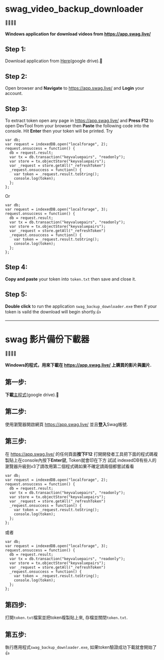 # swag_video_backup_downloader
:movie_camera::movie_camera::movie_camera::movie_camera:
#### Windows application for download videos from https://app.swag.live/ 

## Step 1:
  Download application from [Here](https://drive.google.com/file/d/1UGjffzUcOVq7S-m2ySNiW5HAb9ZFLLZj/view?usp=sharing)(google drive).:toolbox:

## Step 2:
  Open browser and **Navigate** to https://app.swag.live/ and **Login** your account.
  
## Step 3:
  To extract token open any page in https://app.swag.live/ and **Press F12** to open DevTool from your browser then **Paste** the following code into the console. Hit **Enter** then your token will be printed.
  Try
  ```
  var db;
  var request = indexedDB.open("localforage", 2);
  request.onsuccess = function() {
    db = request.result;
    var tx = db.transaction("keyvaluepairs", "readonly");
    var store = tx.objectStore("keyvaluepairs");
    var _request = store.getAll("_refreshToken")
    _request.onsuccess = function() {
      var token = _request.result.toString();
      console.log(token);
    };
  };
  ```
  Or
  ```
  var db;
  var request = indexedDB.open("localforage", 3);
  request.onsuccess = function() {
    db = request.result;
    var tx = db.transaction("keyvaluepairs", "readonly");
    var store = tx.objectStore("keyvaluepairs");
    var _request = store.getAll("_refreshToken")
    _request.onsuccess = function() {
      var token = _request.result.toString();
      console.log(token);
    };
  };
  ```
 
  
## Step 4:
  **Copy and paste** your token into `token.txt` then save and close it.
    
## Step 5:
  **Double click** to run the application `swag_backup_downloader.exe` then if your token is vaild the download will begin shortly.:+1:
  
  
---------------

# swag 影片備份下載器
:movie_camera::movie_camera::movie_camera::movie_camera:
#### Windows的程式，用來下載在 https://app.swag.live/ 上購買的影片與圖片.

## 第一步:
  **下載**[主程式](https://drive.google.com/file/d/1UGjffzUcOVq7S-m2ySNiW5HAb9ZFLLZj/view?usp=sharing)(google drive).:toolbox:

## 第二步:
  使用瀏覽器開啟網頁 https://app.swag.live/ 並且**登入**Swag帳號.
  
## 第三步:
  在 https://app.swag.live/ 的任何頁面**按下F12** 打開開發者工具把下面的程式碼複製貼上在console內按下**Enter**鍵, Token就會印在下方
  試試 indexedDB有些人的瀏覽器升級到v3了請改用第二個程式碼如果不確定請兩個都嘗試看看
  ```
  var db;
  var request = indexedDB.open("localforage", 2);
  request.onsuccess = function() {
    db = request.result;
    var tx = db.transaction("keyvaluepairs", "readonly");
    var store = tx.objectStore("keyvaluepairs");
    var _request = store.getAll("_refreshToken")
    _request.onsuccess = function() {
      var token = _request.result.toString();
      console.log(token);
    };
  };
  ```
  或者
  ```
  var db;
  var request = indexedDB.open("localforage", 3);
  request.onsuccess = function() {
    db = request.result;
    var tx = db.transaction("keyvaluepairs", "readonly");
    var store = tx.objectStore("keyvaluepairs");
    var _request = store.getAll("_refreshToken")
    _request.onsuccess = function() {
      var token = _request.result.toString();
      console.log(token);
    };
  };
  ```
 
  
## 第四步:
  打開`token.txt`檔案並把token複製貼上來, 存檔並關閉`token.txt`.
    
## 第五步:
  執行應用程式`swag_backup_downloader.exe`, 如果token驗證成功下載就會開始了:+1:
